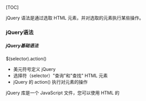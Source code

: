 [TOC]


<div style="page-break-after: always;"></div>



jQuery 语法是通过选取 HTML 元素，并对选取的元素执行某些操作。

###  jQuery语法

#####  jQuery基础语法

$(selector).action()

- 美元符号定义 jQuery
- 选择符（selector）"查询"和"查找" HTML 元素
- jQuery 的 action() 执行对元素的操作

jQuery 库是一个 JavaScript 文件，您可以使用 HTML 的 <script> 标签引用它：

```
<head> 
    <script src="jquery.min.js"></script> 
</head>
```

或者使用在线的CDN：

```
<head> 
    <script src="https://ajax.aspnetcdn.com/ajax/jquery/jquery-1.9.0.min.js"></script> 
</head>
```

##### jQuery 入口函数

```
$(document).ready(function(){
    // 执行代码
});
或者
$(function(){
    // 执行代码
});
```

##### JavaScript 入口函数

```
window.onload = function () {
    // 执行代码
}
```

##### jQuery 入口函数与 JavaScript 入口函数的区别

-  jQuery 的入口函数是在 html 所有标签(DOM)都加载之后，就会去执行。
-  JavaScript 的 window.onload 事件是等到所有内容，包括外部图片之类的文件加载完后，才会执行。![load和ready区别](image/load和ready区别.jpg)

<div style="page-break-after: always;"></div>

###  jQuery 事件

页面对不同访问者的响应叫做事件, jQuery 是为事件处理特别设计的。

###### $(document).ready() 方法

允许我们在文档完全加载完后执行函数。

###### click() 方法

是当按钮点击事件被触发时会调用一个函数。

###### dblclick()

当双击元素时，会发生 dblclick 事件。

###### mouseenter()

当鼠标指针穿过元素时，会发生 mouseenter 事件。

###### mouseleave()

当鼠标指针离开元素时，会发生 mouseleave 事件。

###### mousedown()

当鼠标指针移动到元素上方，并按下鼠标按键时，会发生 mousedown 事件。

###### mouseup()

当在元素上松开鼠标按钮时，会发生 mouseup 事件。

###### hover()

hover()方法用于模拟光标悬停事件。

###### focus()

当元素获得焦点时，发生 focus 事件。

###### blur()

当元素失去焦点时，发生 blur 事件。


<div style="page-break-after: always;"></div>


### jQuery 效果

##### 显隐效果

###### hide() 和 show() 

方法来隐藏和显示 HTML 元素。

```
$(selector).hide(speed,callback);

$(selector).show(speed,callback);
```

**可选的** speed 参数规定隐藏/显示的速度，可以取以下值："slow"、"fast" 或毫秒。

**可选的** callback 参数是隐藏或显示完成后所执行的函数名称。

###### toggle() 方法

来切换 hide() 和 show() 方法。

```
$(selector).toggle(speed,callback);
```

#####  淡入淡出效果

###### fadeIn() 方法

用于淡入已隐藏的元素。

```
$(selector).fadeIn(speed,callback);
```

**可选的** speed 参数规定效果的时长。它可以取以下值："slow"、"fast" 或毫秒。.

**可选的** callback 参数是 fading 完成后所执行的函数名称。

######  fadeOut() 方法

用于淡出可见元素。

```
$(selector).fadeOut(speed,callback);
```

######  fadeToggle() 方法

可以在 fadeIn() 与 fadeOut() 方法之间进行切换。

```
$(selector).fadeToggle(speed,callback);
```

######  fadeTo() 方法

允许渐变为给定的不透明度（值介于 0 与 1 之间）。

```
$(selector).fadeTo(speed,opacity,callback);
```

##### 滑动效果
###### slideDown() 方法

用于向下滑动元素。

```
$(selector).slideDown(speed,callback);
```

**可选的** speed 参数规定效果的时长。它可以取以下值："slow"、"fast" 或毫秒。

**可选的** callback 参数是滑动完成后所执行的函数名称。

###### slideUp() 方法

用于向上滑动元素。

```
$(selector).slideUp(speed,callback);
```

######  slideToggle() 方法

可以在 slideDown() 与 slideUp() 方法之间进行切换。

```
$(selector).slideToggle(speed,callback);
```

##### 动画

###### animate() 方法

用于创建自定义动画。

```
$(selector).animate({params},speed,callback);
```

**必需的** params 参数定义形成动画的 CSS 属性。

**可选的** speed 参数规定效果的时长。它可以取以下值："slow"、"fast" 或毫秒。

**可选的** callback 参数是动画完成后所执行的函数名称。

**可以用 animate() 方法来操作所有 CSS 属性吗？**

是的，几乎可以！不过，需要记住一件重要的事情：当使用 animate() 时，必须使用 Camel 标记法书写所有的属性名，比如，必须使用 paddingLeft 而不是 padding-left，使用 marginRight 而不是 margin-right，等等。同时，色彩动画并不包含在核心 jQuery 库中。

##### 停止动画

###### stop() 方法

用于停止动画或效果，在它们完成之前。

stop() 方法适用于所有 jQuery 效果函数，包括滑动、淡入淡出和自定义动画。

```
$(selector).stop(stopAll,goToEnd);
```

**可选的** stopAll 参数规定是否应该清除动画队列。默认是 false，即仅停止活动的动画，允许任何排入队列的动画向后执行。

**可选的** goToEnd 参数规定是否立即完成当前动画。默认是 false。因此，默认地，stop() 会清除在被选元素上指定的当前动画。

##### Callback 方法

###### Callback 函数

在当前动画 100% 完成之后执行。

实例：

```
$("button").click(function(){
  $("p").hide("slow",function(){
    alert("段落现在被隐藏了");
  });
});
```

##### 链(Chaining)

Chaining 允许我们在一条语句中运行多个 jQuery 方法（在相同的元素上）。

链接（chaining）的技术，允许我们在相同的元素上运行多条 jQuery 命令，一条接着另一条。这样的话，浏览器就不必多次查找相同的元素。

例子：

```
$("#p1").css("color","red").slideUp(2000).slideDown(2000);
```

### jQuery HTML

##### 获取内容和属性

DOM 操作：

**DOM = Document Object Model（文档对象模型）**

DOM 定义访问 HTML 和 XML 文档的标准：

"W3C 文档对象模型独立于平台和语言的界面，允许程序和脚本动态访问和更新文档的内容、结构以及样式。"

jQuery 中非常重要的部分，就是**操作 DOM** 的能力。

jQuery 提供一系列与 DOM 相关的方法，这使访问和操作元素和属性变得很容易。

##### 获得内容

三个简单实用的用于 DOM 操作的 jQuery 方法：

- text() - 设置或返回所选元素的文本内容
- html() - 设置或返回所选元素的内容（包括 HTML 标记）
- val() - 设置或返回表单字段的值

在线实例：

[菜鸟教程]: https://www.runoob.com/jquery/jquery-dom-get.html

##### 获取属性

- attr() 方法用于获取属性值。

实例：

```
$("button").click(function(){
  alert($("#runoob").attr("href"));//获取链接中herf属性的值
});
```

##### 设置内容

text()、html() 以及 val()，同样拥有回调函数。回调函数有两个参数：被选元素列表中当前元素的下标，以及原始（旧的）值。然后以函数新值返回您希望使用的字符串。

实例：

```
$("#btn1").click(function(){
    $("#test1").text(function(i,origText){
        return "旧文本: " + origText + " 新文本: Hello world! (index: " + i + ")"; 
    });
});
 
$("#btn2").click(function(){
    $("#test2").html(function(i,origText){
        return "旧 html: " + origText + " 新 html: Hello <b>world!</b> (index: " + i + ")"; 
    });
});
```

#####  设置属性

attr() 方法用于设置/改变属性值。

```
$("button").click(function(){
  $("#runoob").attr("href","http://www.runoob.com/jquery");
});
```

也允许同时设置多个属性。

下面的例子演示如何同时设置 href 和 title 属性：

```
$("button").click(function(){
    $("#runoob").attr({
        "href" : "http://www.runoob.com/jquery",
        "title" : "jQuery 教程"
    });
});
```

attr()，也提供回调函数。回调函数有两个参数：被选元素列表中当前元素的下标，以及原始（旧的）值。然后以函数新值返回您希望使用的字符串。

```
$("button").click(function(){
  $("#runoob").attr("href", function(i,origValue){
    return origValue + "/jquery"; 
  });
});
```

##### 添加元素

###### append() 

在**被选元素的结尾插入**内容

###### prepend() 

在**被选元素的开头**插入内容

###### after() 

在**被选元素之后**插入内容

###### before()

在**被选元素之前**插入内容

区别： append/prepend 是在选择元素内部嵌入。				
             after/before 是在元素外面追加。

```
$("p").append("追加文本");//在后面追加
$("p").prepend("在开头追加文本");
$("img").after("在后面添加文本");
$("img").before("在前面添加文本");
```

![插入元素区别](image/插入元素区别.jpg)

##### 删除元素

###### remove()

删除被选元素（**及其**子元素）

```
$("#div1").remove();
```

remove() 方法也可接受一个参数，允许对被删元素进行过滤。

该参数可以是任何 jQuery 选择器的语法。

```
$(document).ready(function(){
  $("button").click(function(){
    $("p").remove(".italic");
  });
});
<p>这是一个段落。</p>
<p class="italic"><i>这是另外一个段落。</i></p>
<p class="italic"><i>这是另外一个段落。</i></p>
<button>移除所有  class="italic" 的 p 元素。</button>
```

###### empty() 

删除被选元素**的**子元素。

```
$("#div1").empty();
```

#####  获取并设置 CSS 类

##### 操作 CSS

###### addClass()  

向被选元素添加一个或多个类

```
<script>
$(document).ready(function(){
  $("button").click(function(){
    $("h1,h2,p").addClass("blue");//选取多个属性
    $("div").addClass("important");
    $("body div:first").addClass("important blue");//规定多个类
  });
});
</script>
<style type="text/css">
.important
{font-weight:bold;font-size:xx-large;}
.blue{color:blue;}
</style>
```

###### removeClass()  

从被选元素删除一个或多个类

```
$("button").click(function(){
  $("h1,h2,p").removeClass("blue");//在不同的元素中删除指定的 class 属性
});
```

###### toggleClass()  

对被选元素进行添加/删除类的切换操作

```
$("button").click(function(){
  $("h1,h2,p").toggleClass("blue");//对被选元素进行添加/删除类的切换操作
});
```

###### css()  

设置或返回被选元素的一个或多个样式属性。

```
css("propertyname","value");//设置指定的 CSS 属性
css({"propertyname":"value","propertyname":"value",...});//设置多个 CSS 属性
```

```
$("p").css("background-color","yellow");//为所有匹配元素设置 background-color 值
$("p").css({"background-color":"yellow","font-size":"200%"});//为所有匹配元素设置 background-color 和 font-size
```

##### 尺寸方法

![css盒子尺寸](image/css盒子尺寸.jpg)

###### width() 方法

设置或返回元素的宽度（不包括内边距、边框或外边距）。

###### height() 方法

设置或返回元素的高度（不包括内边距、边框或外边距）。

```
$("button").click(function(){
  var txt="";
  txt+="div 的宽度是: " + $("#div1").width() + "</br>";
  txt+="div 的高度是: " + $("#div1").height();
  $("#div1").html(txt);
});
```

###### innerWidth() 方法

返回元素的宽度（包括内边距）。

###### innerHeight() 方法

返回元素的高度（包括内边距）。

```
$("button").click(function(){
  var txt="";
  txt+="div 宽度，包含内边距: " + $("#div1").innerWidth() + "</br>";
    txt+="div 高度，包含内边距: " + $("#div1").innerHeight();
  $("#div1").html(txt);
});
```

###### outerWidth() 方法

返回元素的宽度（包括内边距和边框）。

###### outerHeight() 方法

返回元素的高度（包括内边距和边框）。

```
$("button").click(function(){
  var txt="";
  txt+="div 宽度，包含内边距和边框: " + $("#div1").outerWidth() + "</br>";
  txt+="div 高度，包含内边距和边框: " + $("#div1").outerHeight();
  $("#div1").html(txt);
});
```

唯一需要注意的地方，设置了 box-sizing 后，width() 获取的是 css 设置的 width 减去 padding 和 border 的值。

```
.test{width:100px;height:100px;padding:10px;border:10px;box-sizing:border-box;}
```

-  width() 获取为: 60
-  innerWidth() 获取值为: 80
-  outWidth() 获取值为: 100

### jQuery遍历

jQuery 遍历，意为"移动"，用于根据其相对于其他元素的关系来"查找"（或选取）HTML 元素。以某项选择开始，并沿着这个选择移动，直到抵达您期望的元素为止。

下图展示了一个家族树。通过 jQuery 遍历，您能够从被选（当前的）元素开始，轻松地在家族树中向上移动（祖先），向下移动（子孙），水平移动（同胞）。这种移动被称为对 DOM 进行遍历。



图示解析：

![标签树](image/标签树-1610096552056.jpg)

- `<div>` 元素是 `<ul>` 的父元素，同时是其中所有内容的祖先。

- `<ul>` 元素是 `<li>` 元素的父元素，同时是 `<div>` 的子元素

- 左边的 `<li>` 元素是 `<span>` 的父元素，`<ul>` 的子元素，同时是 `<div>` 的后代。

- `<span>` 元素是 `<li>` 的子元素，同时是 `<ul>` 和 `<div>` 的后代。

- 两个 `<li>` 元素是同胞（拥有相同的父元素）。

- 右边的 `<li>` 元素是 `<b>` 的父元素，`<ul>` 的子元素，同时是 `<div>` 的后代。

- `<b>` 元素是右边的 `<li>` 的子元素，同时是 `<ul>` 和 `<div>` 的后代。

##### 向上遍历 DOM 树，查找元素先祖

###### parent() 方法

返回被选元素的直接父元素。该方法只会向上一级对 DOM 树进行遍历。

例子：返回每个 <span> 元素的直接父元素

```
$(document).ready(function(){
  $("span").parent();
});
```

###### parents() 方法

返回被选元素的所有祖先元素，它一路向上直到文档的根元素 (<html>)。

例子：返回所有 <span> 元素的所有祖先

```
$(document).ready(function(){
  $("span").parents();
});
```

使用可选参数来过滤对祖先元素的搜索。

例子：返回所有 <span> 元素的所有祖先，并且它是 <ul> 元素

```
$(document).ready(function(){
  $("span").parents("ul");
});
```

###### parentsUntil() 方法

返回介于两个给定元素之间的所有祖先元素。

例子：返回介于 <span> 与 <div> 元素之间的所有祖先元素

```
$(document).ready(function(){
  $("span").parentsUntil("div");
});
```

##### 向下遍历 DOM 树，查找元素后代

###### children() 方法

返回被选元素的所有直接子元素。该方法只会向下一级对 DOM 树进行遍历。

例子：返回每个 <div> 元素的所有直接子元素

```
$(document).ready(function(){
  $("div").children();
});
```

可以使用可选参数来过滤对子元素的搜索。

例子：返回类名为 "1" 的所有 <p> 元素，并且它们是 <div> 的直接子元素

```
$(document).ready(function(){
  $("div").children("p.1");
});
```

###### find() 方法

返回被选元素的后代元素，一路向下直到最后一个后代。

例子：返回属于 <div> 后代的所有 <span> 元素

```
$(document).ready(function(){
  $("div").find("span");
});
```

例子：返回 <div> 的所有后代

```
$(document).ready(function(){
  $("div").find("*");
});
```

##### 水平遍历DOM树，查找元素同胞

###### siblings() 方法

返回被选元素的所有同胞元素。

例子：返回 <h2> 的所有同胞元素

```
$(document).ready(function(){
  $("h2").siblings();
});
```

使用可选参数来过滤对同胞元素的搜索。

例子：返回属于 <h2> 的同胞元素的所有 <p> 元素

```
$(document).ready(function(){
  $("h2").siblings("p");
})
```

###### next() 方法

返回被选元素的下一个同胞元素。该方法只返回一个元素。

###### nextAll() 方法

返回被选元素的所有跟随的同胞元素。







































